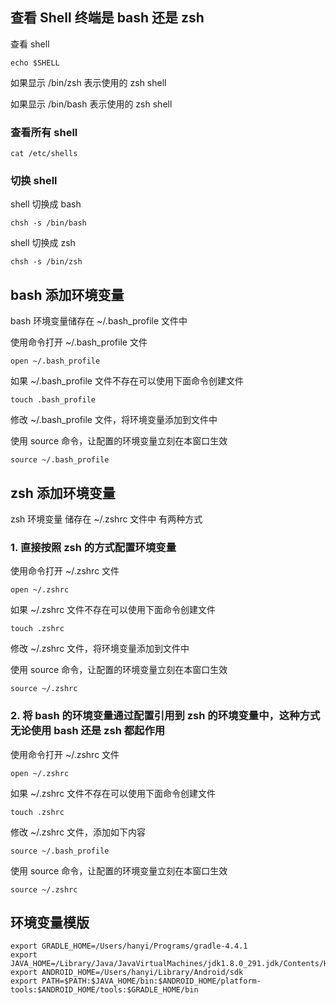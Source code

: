 ## 查看 Shell 终端是 bash 还是 zsh
查看 shell
```
echo $SHELL
```
如果显示 /bin/zsh 表示使用的  zsh shell

如果显示 /bin/bash 表示使用的  zsh shell

### 查看所有 shell
```shell
cat /etc/shells
```
### 切换 shell
shell 切换成 bash
```shell
chsh -s /bin/bash
```
shell 切换成 zsh
```shell
chsh -s /bin/zsh
```
## bash 添加环境变量
bash 环境变量储存在 ~/.bash_profile 文件中

使用命令打开 ~/.bash_profile 文件
```shell
open ~/.bash_profile
```

如果 ~/.bash_profile 文件不存在可以使用下面命令创建文件
```
touch .bash_profile
```

修改 ~/.bash_profile 文件，将环境变量添加到文件中

使用 source 命令，让配置的环境变量立刻在本窗口生效
```shell
source ~/.bash_profile
```


## zsh 添加环境变量
zsh 环境变量 储存在 ~/.zshrc 文件中
有两种方式 
### 1. 直接按照 zsh 的方式配置环境变量

使用命令打开 ~/.zshrc 文件
```
open ~/.zshrc
```

如果 ~/.zshrc 文件不存在可以使用下面命令创建文件
```
touch .zshrc
```

修改 ~/.zshrc 文件，将环境变量添加到文件中

使用 source 命令，让配置的环境变量立刻在本窗口生效
```shell
source ~/.zshrc
```

### 2. 将 bash 的环境变量通过配置引用到 zsh 的环境变量中，这种方式无论使用 bash 还是 zsh 都起作用

使用命令打开 ~/.zshrc 文件
```
open ~/.zshrc
```

如果 ~/.zshrc 文件不存在可以使用下面命令创建文件
```
touch .zshrc
```

修改 ~/.zshrc 文件，添加如下内容
```text
source ~/.bash_profile
```

使用 source 命令，让配置的环境变量立刻在本窗口生效
```shell
source ~/.zshrc
```

## 环境变量模版

```text
export GRADLE_HOME=/Users/hanyi/Programs/gradle-4.4.1
export JAVA_HOME=/Library/Java/JavaVirtualMachines/jdk1.8.0_291.jdk/Contents/Home
export ANDROID_HOME=/Users/hanyi/Library/Android/sdk
export PATH=$PATH:$JAVA_HOME/bin:$ANDROID_HOME/platform-tools:$ANDROID_HOME/tools:$GRADLE_HOME/bin
```